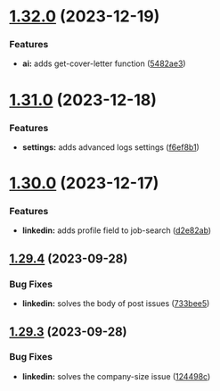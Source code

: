 # [1.32.0](https://github.com/ghorbani-mohammad/Social-Networks-Crawler/compare/v1.31.0...v1.32.0) (2023-12-19)


### Features

* **ai:** adds get-cover-letter function ([5482ae3](https://github.com/ghorbani-mohammad/Social-Networks-Crawler/commit/5482ae339aab63df43935297000bee4bea3e2483))



# [1.31.0](https://github.com/ghorbani-mohammad/Social-Networks-Crawler/compare/v1.30.0...v1.31.0) (2023-12-18)


### Features

* **settings:** adds advanced logs settings ([f6ef8b1](https://github.com/ghorbani-mohammad/Social-Networks-Crawler/commit/f6ef8b1cc0805ac398cbdf2d9eb6efa0dec510cd))



# [1.30.0](https://github.com/ghorbani-mohammad/Social-Networks-Crawler/compare/v1.29.4...v1.30.0) (2023-12-17)


### Features

* **linkedin:** adds profile field to job-search ([d2e82ab](https://github.com/ghorbani-mohammad/Social-Networks-Crawler/commit/d2e82aba20531fa41d8a93ced783ca8da30cc852))



## [1.29.4](https://github.com/ghorbani-mohammad/Social-Networks-Crawler/compare/v1.29.3...v1.29.4) (2023-09-28)


### Bug Fixes

* **linkedin:** solves the body of post issues ([733bee5](https://github.com/ghorbani-mohammad/Social-Networks-Crawler/commit/733bee5dc5d24c903ce6c6a32cd8b9d9461d4398))



## [1.29.3](https://github.com/ghorbani-mohammad/Social-Networks-Crawler/compare/v1.29.2...v1.29.3) (2023-09-28)


### Bug Fixes

* **linkedin:** solves the company-size issue ([124498c](https://github.com/ghorbani-mohammad/Social-Networks-Crawler/commit/124498cda69343d6dcd712ab57b2667b61fdf44d))



